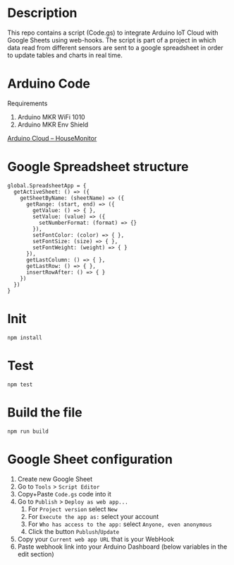 # Description
This repo contains a script (Code.gs) to integrate Arduino IoT Cloud with Google Sheets using web-hooks. 
The script is part of a project in which data read from different sensors are sent to a google spreadsheet in order to 
update tables and charts in real time.

# Arduino Code
Requirements
1. Arduino MKR WiFi 1010
2. Arduino MKR Env Shield

[Arduino Cloud – HouseMonitor](https://create.arduino.cc/editor/GalassoLuca/e077d89f-25ce-4a5f-8d73-e486b654cba6/preview)

# Google Spreadsheet structure
```
global.SpreadsheetApp = {
  getActiveSheet: () => ({
    getSheetByName: (sheetName) => ({
      getRange: (start, end) => ({
        getValue: () => { },
        setValue: (value) => ({
          setNumberFormat: (format) => {}
        }),
        setFontColor: (color) => { },
        setFontSize: (size) => { },
        setFontWeight: (weight) => { }
      }),
      getLastColumn: () => { },
      getLastRow: () => { },
      insertRowAfter: () => { }
    })
  })
}
```

# Init
`npm install`

# Test
`npm test`

# Build the file
`npm run build`

# Google Sheet configuration
1. Create new Google Sheet
2. Go to `Tools` > `Script Editor`
3. Copy+Paste `Code.gs` code into it
4. Go to `Publish` > `Deploy as web app...`
   1. For `Project version` select `New`
   2. For `Execute the app as:` select your account
   3. For `Who has access to the app:` select `Anyone, even anonymous`
   4. Click the button `Publush`/`Update`
5. Copy your `Current web app URL` that is your WebHook
6. Paste webhook link into your Arduino Dashboard (below variables in the edit section)
